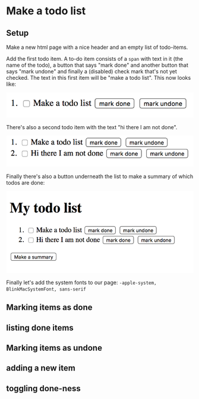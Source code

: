 # Make a todo list

## Setup

Make a new html page with a nice header and an empty list of todo-items.

Add the first todo item. A to-do item consists of a `span` with text in it (the name of the todo), a button that says "mark done" and another button that says "mark undone" and finally a (disabled) check mark that's not yet checked. The text in this first item will be "make a todo list". This now looks like:

![](1.png)

There's also a second todo item with the text "hi there I am not done".

![](2.png)

Finally there's also a button underneath the list to make a summary of which todos are done:

![](3.png)

Finally let's add the system fonts to our page: `-apple-system, BlinkMacSystemFont, sans-serif`

## Marking items as done

## listing done items

## Marking items as undone

## adding a new item

## toggling done-ness

